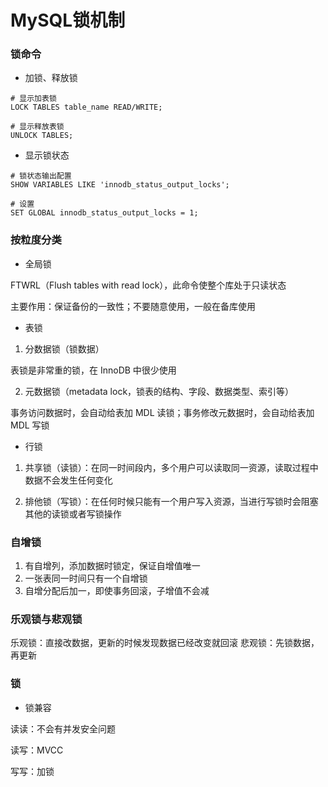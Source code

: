 # MySQL锁机制


### 锁命令

* 加锁、释放锁

```mysql
# 显示加表锁
LOCK TABLES table_name READ/WRITE;

# 显示释放表锁
UNLOCK TABLES;
```

* 显示锁状态

```mysql
# 锁状态输出配置
SHOW VARIABLES LIKE 'innodb_status_output_locks';

# 设置
SET GLOBAL innodb_status_output_locks = 1;
```


### 按粒度分类

* 全局锁

FTWRL（Flush tables with read lock），此命令使整个库处于只读状态

主要作用：保证备份的一致性；不要随意使用，一般在备库使用


* 表锁

1. 分数据锁（锁数据）

表锁是非常重的锁，在 InnoDB 中很少使用

2. 元数据锁（metadata lock，锁表的结构、字段、数据类型、索引等）

事务访问数据时，会自动给表加 MDL 读锁；事务修改元数据时，会自动给表加 MDL 写锁


* 行锁

1. 共享锁（读锁）：在同一时间段内，多个用户可以读取同一资源，读取过程中数据不会发生任何变化

2. 排他锁（写锁）：在任何时候只能有一个用户写入资源，当进行写锁时会阻塞其他的读锁或者写锁操作


### 自增锁

1. 有自增列，添加数据时锁定，保证自增值唯一
2. 一张表同一时间只有一个自增锁
3. 自增分配后加一，即使事务回滚，子增值不会减


### 乐观锁与悲观锁

乐观锁：直接改数据，更新的时候发现数据已经改变就回滚
悲观锁：先锁数据，再更新


### 锁

* 锁兼容

读读：不会有并发安全问题

读写：MVCC

写写：加锁
